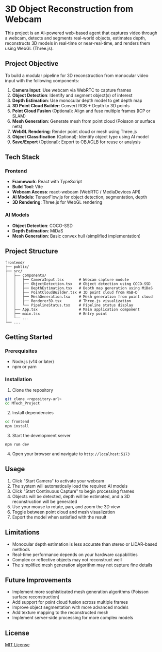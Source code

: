 # 3D Object Reconstruction from Webcam

This project is an AI-powered web-based agent that captures video through a webcam, detects and segments real-world objects, estimates depth, reconstructs 3D models in real-time or near-real-time, and renders them using WebGL (Three.js).

## Project Objective

To build a modular pipeline for 3D reconstruction from monocular video input with the following components:

1. **Camera Input**: Use webcam via WebRTC to capture frames
2. **Object Detection**: Identify and segment object(s) of interest
3. **Depth Estimation**: Use monocular depth model to get depth map
4. **3D Point Cloud Builder**: Convert RGB + Depth to 3D points
5. **Point Cloud Fusion** (Optional): Align and fuse multiple frames (ICP or SLAM)
6. **Mesh Generation**: Generate mesh from point cloud (Poisson or surface nets)
7. **WebGL Rendering**: Render point cloud or mesh using Three.js
8. **Object Classification** (Optional): Identify object type using AI model
9. **Save/Export** (Optional): Export to OBJ/GLB for reuse or analysis

## Tech Stack

### Frontend
- **Framework**: React with TypeScript
- **Build Tool**: Vite
- **Webcam Access**: react-webcam (WebRTC / MediaDevices API)
- **AI Models**: TensorFlow.js for object detection, segmentation, depth
- **3D Rendering**: Three.js for WebGL rendering

### AI Models
- **Object Detection**: COCO-SSD
- **Depth Estimation**: MiDaS
- **Mesh Generation**: Basic convex hull (simplified implementation)

## Project Structure

```
frontend/
├── public/
├── src/
│   ├── components/
│   │   ├── CameraInput.tsx       # Webcam capture module
│   │   ├── ObjectDetection.tsx   # Object detection using COCO-SSD
│   │   ├── DepthEstimation.tsx   # Depth map generation using MiDaS
│   │   ├── PointCloudBuilder.tsx # 3D point cloud from RGB-D
│   │   ├── MeshGeneration.tsx    # Mesh generation from point cloud
│   │   ├── Renderer3D.tsx        # Three.js visualization
│   │   └── PipelineStatus.tsx    # Pipeline status display
│   ├── App.tsx                   # Main application component
│   ├── main.tsx                  # Entry point
│   └── ...
└── ...
```

## Getting Started

### Prerequisites
- Node.js (v14 or later)
- npm or yarn

### Installation

1. Clone the repository
```bash
git clone <repository-url>
cd MTech_Project
```

2. Install dependencies
```bash
cd frontend
npm install
```

3. Start the development server
```bash
npm run dev
```

4. Open your browser and navigate to `http://localhost:5173`

## Usage

1. Click "Start Camera" to activate your webcam
2. The system will automatically load the required AI models
3. Click "Start Continuous Capture" to begin processing frames
4. Objects will be detected, depth will be estimated, and a 3D reconstruction will be generated
5. Use your mouse to rotate, pan, and zoom the 3D view
6. Toggle between point cloud and mesh visualization
7. Export the model when satisfied with the result

## Limitations

- Monocular depth estimation is less accurate than stereo or LiDAR-based methods
- Real-time performance depends on your hardware capabilities
- Complex or reflective objects may not reconstruct well
- The simplified mesh generation algorithm may not capture fine details

## Future Improvements

- Implement more sophisticated mesh generation algorithms (Poisson surface reconstruction)
- Add support for point cloud fusion across multiple frames
- Improve object segmentation with more advanced models
- Add texture mapping to the reconstructed mesh
- Implement server-side processing for more complex models

## License

[MIT License](LICENSE)